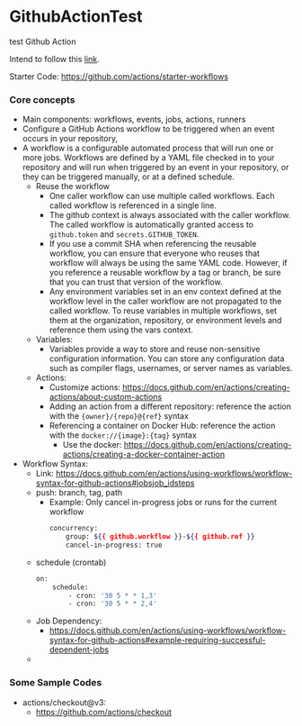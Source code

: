 # GithubActionTest
test Github Action

Intend to follow this [link](https://docs.github.com/en/actions/quickstart).

Starter Code: https://github.com/actions/starter-workflows


### Core concepts
- Main components: workflows, events, jobs, actions, runners
- Configure a GitHub Actions workflow to be triggered when an event occurs in your repository,
- A workflow is a configurable automated process that will run one or more jobs. Workflows are defined by a YAML file checked in to your repository and will run when triggered by an event in your repository, or they can be triggered manually, or at a defined schedule.
    - Reuse the workflow
        - One caller workflow can use multiple called workflows. Each called workflow is referenced in a single line.
        - The github context is always associated with the caller workflow. The called workflow is automatically granted access to `github.token` and `secrets.GITHUB_TOKEN`.
        - If you use a commit SHA when referencing the reusable workflow, you can ensure that everyone who reuses that workflow will always be using the same YAML code. However, if you reference a reusable workflow by a tag or branch, be sure that you can trust that version of the workflow.
        - Any environment variables set in an env context defined at the workflow level in the caller workflow are not propagated to the called workflow. To reuse variables in multiple workflows, set them at the organization, repository, or environment levels and reference them using the vars context.
    - Variables:
        - Variables provide a way to store and reuse non-sensitive configuration information. You can store any configuration data such as compiler flags, usernames, or server names as variables.
    - Actions:
        - Customize actions: https://docs.github.com/en/actions/creating-actions/about-custom-actions
        - Adding an action from a different repository: reference the action with the `{owner}/{repo}@{ref}` syntax
        - Referencing a container on Docker Hub: reference the action with the `docker://{image}:{tag}` syntax
            - Use the docker: https://docs.github.com/en/actions/creating-actions/creating-a-docker-container-action
- Workflow Syntax:
    - Link: https://docs.github.com/en/actions/using-workflows/workflow-syntax-for-github-actions#jobsjob_idsteps
    - push: branch, tag, path
        - Example: Only cancel in-progress jobs or runs for the current workflow
            ```bash
            concurrency:
                group: ${{ github.workflow }}-${{ github.ref }}
                cancel-in-progress: true
            ```
    - schedule (crontab)
        ```bash
        on:
            schedule:
                - cron: '30 5 * * 1,3'
                - cron: '30 5 * * 2,4'
        ```
    - Job Dependency:
        - https://docs.github.com/en/actions/using-workflows/workflow-syntax-for-github-actions#example-requiring-successful-dependent-jobs
    - 
    
    

### Some Sample Codes
- actions/checkout@v3:
    - https://github.com/actions/checkout